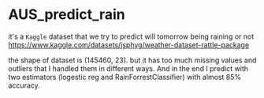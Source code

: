 # AUS_predict_rain
it's a `Kaggle` dataset that we try to predict will tomorrow being raining or not
https://www.kaggle.com/datasets/jsphyg/weather-dataset-rattle-package

the shape of dataset is (145460, 23). but it has too much missing values and outliers that I handled them in different ways.
And in the end I predict with two estimators (logestic reg and RainForrestClassifier) with almost 85% accuracy.
